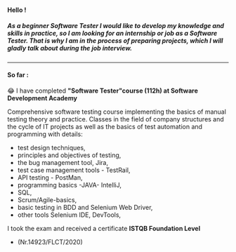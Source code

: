 #### Hello !
#####  	 As a beginner Software Tester I would like to develop my knowledge and skills in practice, so I am looking for an internship or job as a Software Tester. That is why I am in the process of preparing projects, which I will gladly talk about during the job interview.

------------


#### So far :
:joy:
  I have completed **"Software Tester"course (112h) at Software Development Academy** 

Comprehensive software testing course implementing the basics of manual testing theory and practice. Classes in the field of company structures and the cycle of IT projects as well as the basics of test automation and programming with details:
- test design techniques,
- principles and objectives of testing,
- the bug management tool, Jira,
- test case management tools - TestRail,
- API testing - PostMan,
- programming basics -JAVA- IntelliJ,
- SQL,
- Scrum/Agile-basics,
- basic testing in BDD and Selenium Web Driver,
- other tools Selenium IDE, DevTools,

 I took the exam and received a certificate **ISTQB Foundation Level**
- (Nr.14923/FLCT/2020) 


